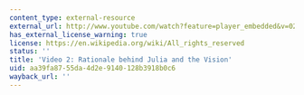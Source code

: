```yaml
---
content_type: external-resource
external_url: http://www.youtube.com/watch?feature=player_embedded&v=02U9AJMEWx0
has_external_license_warning: true
license: https://en.wikipedia.org/wiki/All_rights_reserved
status: ''
title: 'Video 2: Rationale behind Julia and the Vision'
uid: aa39fa87-55da-4d2e-9140-128b3918b0c6
wayback_url: ''
---
```

